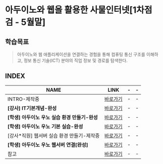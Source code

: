 # 아두이노와 웹을 활용한 사물인터넷[1차점검 - 5월말]

학습목표
---
> 아두이노와 웹 애플리케이션을 연결하는 경험을 통해 컴퓨팅 통신 구조를 이해하고, 정보 통신 기술(ICT) 분야의 직업 정보 및 경로를 탐색한다.

INDEX
---
|NAME|LINK|-|-|
|-|-|-|-|
|INTRO-제작중|[바로가기](DOCUMENT/00_)|-|-|
|**[강사] IT기본개념-완성**|[바로가기](DOCUMENT/01_)|-|-|
|**[학생] 아두이노 우노 실습 환경 만들기-완성**|[바로가기](DOCUMENT/02_)|-|-|
|**[학생] 아두이노 우노 기본 실습-완성**|[바로가기](DOCUMENT/03_)|-|-|
|[강사*직원] 웹서버 실습 환경 만들기-제작중|[바로가기](DOCUMENT/04_)|-|-|
|**[학생] 아두이노 우노 웹서버 연결[완성]**|[바로가기](DOCUMENT/05_)|-|-|
|참고|[바로가기]()|-|-|
